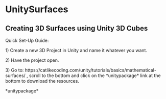 # UnitySurfaces
## Creating 3D Surfaces using Unity 3D Cubes
<p>Quick Set-Up Guide:</p>
<p>1) Create a new 3D Project in Unity and name it whatever you want.</p>
<p>2) Have the project open.</p>
<p>3) Go to: https://catlikecoding.com/unity/tutorials/basics/mathematical-surfaces/ , scroll to the bottom and click on the *unitypackage* link at the bottom to download the resources.</p>
*unitypackage*
